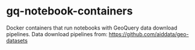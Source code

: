 # gq-notebook-containers
Docker containers that run notebooks with GeoQuery data download pipelines.
Data download pipelines from: https://github.com/aiddata/geo-datasets
